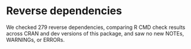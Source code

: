 # Reverse dependencies

We checked 279 reverse dependencies, comparing R CMD check results across CRAN and dev versions of this package, and saw no new NOTEs, WARNINGs, or ERRORs.

